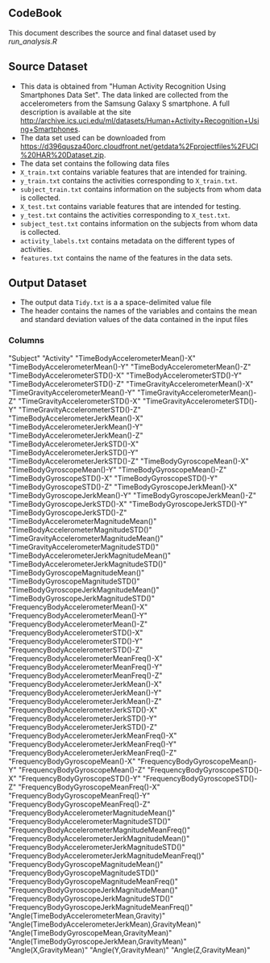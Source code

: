 CodeBook
---------------------------------------------------------------
This document describes the source and final dataset used by *run_analysis.R* 

## Source Dataset
- This data is obtained from "Human Activity Recognition Using Smartphones Data Set". The data linked are collected from the accelerometers from the Samsung Galaxy S smartphone. A full description is available at the site <http://archive.ics.uci.edu/ml/datasets/Human+Activity+Recognition+Using+Smartphones>.
- The data set used can be downloaded from <https://d396qusza40orc.cloudfront.net/getdata%2Fprojectfiles%2FUCI%20HAR%20Dataset.zip>. 
- The data set contains the following data files
 - `X_train.txt` contains variable features that are intended for training.
 - `y_train.txt` contains the activities corresponding to `X_train.txt`.
 - `subject_train.txt` contains information on the subjects from whom data is collected.
 - `X_test.txt` contains variable features that are intended for testing.
 - `y_test.txt` contains the activities corresponding to `X_test.txt`.
 - `subject_test.txt` contains information on the subjects from whom data is collected.
 - `activity_labels.txt` contains metadata on the different types of activities.
 - `features.txt` contains the name of the features in the data sets.

## Output Dataset
- The output data `Tidy.txt` is a a space-delimited value file 
- The header contains the names of the variables and contains the mean and standard deviation values of the data contained in the input files

### Columns
"Subject" 
"Activity" 
"TimeBodyAccelerometerMean()-X" 
"TimeBodyAccelerometerMean()-Y" 
"TimeBodyAccelerometerMean()-Z" 
"TimeBodyAccelerometerSTD()-X" 
"TimeBodyAccelerometerSTD()-Y" 
"TimeBodyAccelerometerSTD()-Z" 
"TimeGravityAccelerometerMean()-X" 
"TimeGravityAccelerometerMean()-Y" 
"TimeGravityAccelerometerMean()-Z" 
"TimeGravityAccelerometerSTD()-X" 
"TimeGravityAccelerometerSTD()-Y" 
"TimeGravityAccelerometerSTD()-Z" 
"TimeBodyAccelerometerJerkMean()-X" 
"TimeBodyAccelerometerJerkMean()-Y" 
"TimeBodyAccelerometerJerkMean()-Z" 
"TimeBodyAccelerometerJerkSTD()-X" 
"TimeBodyAccelerometerJerkSTD()-Y" 
"TimeBodyAccelerometerJerkSTD()-Z" 
"TimeBodyGyroscopeMean()-X" 
"TimeBodyGyroscopeMean()-Y" 
"TimeBodyGyroscopeMean()-Z" 
"TimeBodyGyroscopeSTD()-X" 
"TimeBodyGyroscopeSTD()-Y" 
"TimeBodyGyroscopeSTD()-Z" 
"TimeBodyGyroscopeJerkMean()-X" 
"TimeBodyGyroscopeJerkMean()-Y" 
"TimeBodyGyroscopeJerkMean()-Z" 
"TimeBodyGyroscopeJerkSTD()-X" 
"TimeBodyGyroscopeJerkSTD()-Y" 
"TimeBodyGyroscopeJerkSTD()-Z" 
"TimeBodyAccelerometerMagnitudeMean()" 
"TimeBodyAccelerometerMagnitudeSTD()" 
"TimeGravityAccelerometerMagnitudeMean()" 
"TimeGravityAccelerometerMagnitudeSTD()" 
"TimeBodyAccelerometerJerkMagnitudeMean()" 
"TimeBodyAccelerometerJerkMagnitudeSTD()" 
"TimeBodyGyroscopeMagnitudeMean()" 
"TimeBodyGyroscopeMagnitudeSTD()" 
"TimeBodyGyroscopeJerkMagnitudeMean()" 
"TimeBodyGyroscopeJerkMagnitudeSTD()" 
"FrequencyBodyAccelerometerMean()-X" 
"FrequencyBodyAccelerometerMean()-Y" 
"FrequencyBodyAccelerometerMean()-Z" 
"FrequencyBodyAccelerometerSTD()-X" 
"FrequencyBodyAccelerometerSTD()-Y" 
"FrequencyBodyAccelerometerSTD()-Z" 
"FrequencyBodyAccelerometerMeanFreq()-X" 
"FrequencyBodyAccelerometerMeanFreq()-Y" 
"FrequencyBodyAccelerometerMeanFreq()-Z" 
"FrequencyBodyAccelerometerJerkMean()-X" 
"FrequencyBodyAccelerometerJerkMean()-Y" 
"FrequencyBodyAccelerometerJerkMean()-Z" 
"FrequencyBodyAccelerometerJerkSTD()-X" 
"FrequencyBodyAccelerometerJerkSTD()-Y" 
"FrequencyBodyAccelerometerJerkSTD()-Z" 
"FrequencyBodyAccelerometerJerkMeanFreq()-X" 
"FrequencyBodyAccelerometerJerkMeanFreq()-Y" 
"FrequencyBodyAccelerometerJerkMeanFreq()-Z" 
"FrequencyBodyGyroscopeMean()-X" 
"FrequencyBodyGyroscopeMean()-Y" 
"FrequencyBodyGyroscopeMean()-Z" 
"FrequencyBodyGyroscopeSTD()-X" 
"FrequencyBodyGyroscopeSTD()-Y" 
"FrequencyBodyGyroscopeSTD()-Z" 
"FrequencyBodyGyroscopeMeanFreq()-X" 
"FrequencyBodyGyroscopeMeanFreq()-Y" 
"FrequencyBodyGyroscopeMeanFreq()-Z" 
"FrequencyBodyAccelerometerMagnitudeMean()" 
"FrequencyBodyAccelerometerMagnitudeSTD()" 
"FrequencyBodyAccelerometerMagnitudeMeanFreq()" 
"FrequencyBodyAccelerometerJerkMagnitudeMean()" 
"FrequencyBodyAccelerometerJerkMagnitudeSTD()" 
"FrequencyBodyAccelerometerJerkMagnitudeMeanFreq()" 
"FrequencyBodyGyroscopeMagnitudeMean()" 
"FrequencyBodyGyroscopeMagnitudeSTD()" 
"FrequencyBodyGyroscopeMagnitudeMeanFreq()" 
"FrequencyBodyGyroscopeJerkMagnitudeMean()" 
"FrequencyBodyGyroscopeJerkMagnitudeSTD()" 
"FrequencyBodyGyroscopeJerkMagnitudeMeanFreq()" 
"Angle(TimeBodyAccelerometerMean,Gravity)" 
"Angle(TimeBodyAccelerometerJerkMean),GravityMean)" 
"Angle(TimeBodyGyroscopeMean,GravityMean)" 
"Angle(TimeBodyGyroscopeJerkMean,GravityMean)" 
"Angle(X,GravityMean)" 
"Angle(Y,GravityMean)" 
"Angle(Z,GravityMean)"
